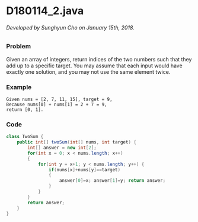 # D180114_2.java

###### Developed by Sunghyun Cho on January 15th, 2018.

### Problem

Given an array of integers, return indices of the two numbers such that they add up to a specific target.
You may assume that each input would have exactly one solution, and you may not use the same element twice.

### Example

```
Given nums = [2, 7, 11, 15], target = 9,
Because nums[0] + nums[1] = 2 + 7 = 9,
return [0, 1].
```

### Code

```java
class TwoSum {
    public int[] twoSum(int[] nums, int target) {
        int[] answer = new int[2]; 
        for(int x = 0; x < nums.length; x++)
        {
            for(int y = x+1; y < nums.length; y++) {
                if(nums[x]+nums[y]==target)
                {
                    answer[0]=x; answer[1]=y; return answer;
                }
            }   
        }
        return answer;
    }
}
```
